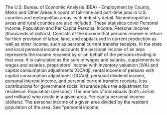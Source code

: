 The U.S. Bureau of Economic Analysis (BEA) - Employment by County, Metro and Other Areas
A count of full-time and part-time jobs in U.S. counties and metropolitan areas, with industry detail. Nonmetropolitan areas and rural counties are also included. These statistics cover Personal Income, Population and Per Capita Personal Income. 
Personal income (thousands of dollars): Consists of the income that persons receive in return for their provision of labor, land, and capital used in current production as well as other income, such as personal current transfer receipts. In the state and local personal income accounts the personal income of an area represents the income received by or on behalf of the persons residing in that area. It is calculated as the sum of wages and salaries, supplements to wages and salaries, proprietors' income with inventory valuation (IVA) and capital consumption adjustments (CCAdj), rental income of persons with capital consumption adjustment (CCAdj), personal dividend income, personal interest income, and personal current transfer receipts, less contributions for government social insurance plus the adjustment for residence. 
Population (persons): The number of individuals (both civilian and military) who reside in a given area.
Per capita personal income (dollars): The personal income of a given area divided by the resident population of the area. See "personal income.
